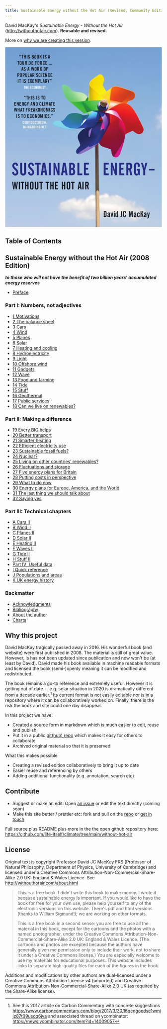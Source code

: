```yaml
---
title: Sustainable Energy without the Hot Air (Revised, Community Edition)
---
```


David MacKay's *Sustainable Energy - Without the Hot Air* (http://withouthotair.com). **Reusable and revised.**

More on [why we are creating this version](#why-this-project).

![cover](/img/without-hot-air/cover.jpg)

## Table of Contents

## Sustainable Energy without the Hot Air (2008 Edition)

***to those who will not have the benefit of two billion years' accumulated energy reserves***

* [Preface](/without-hot-air/preface)

### Part I: Numbers, not adjectives

* [1 Motivations](/without-hot-air/chap01)
* [2 The balance sheet](/without-hot-air/chap02)
* [3 Cars](/without-hot-air/chap03)
* [4 Wind](/without-hot-air/chap04)
* [5 Planes](/without-hot-air/chap05)
* [6 Solar](/without-hot-air/chap06)
* [7 Heating and cooling](/without-hot-air/chap07)
* [8 Hydroelectricity](/without-hot-air/chap08)
* [9 Light](/without-hot-air/chap09)
* [10 Offshore wind](/without-hot-air/chap10)
* [11 Gadgets](/without-hot-air/chap11)
* [12 Wave](/without-hot-air/chap12)
* [13 Food and farming](/without-hot-air/chap13)
* [14 Tide](/without-hot-air/chap14)
* [15 Stuff](/without-hot-air/chap15)
* [16 Geothermal](/without-hot-air/chap16)
* [17 Public services](/without-hot-air/chap17)
* [18 Can we live on renewables?](/without-hot-air/chap18)

### Part II: Making a difference

* [19 Every BIG helps](/without-hot-air/chap19)
* [20 Better transport](/without-hot-air/chap20)
* [21 Smarter heating](/without-hot-air/chap21)
* [22 Efficient electricity use](/without-hot-air/chap22)
* [23 Sustainable fossil fuels?](/without-hot-air/chap23)
* [24 Nuclear?](/without-hot-air/chap24)
* [25 Living on other countries’ renewables?](/without-hot-air/chap25)
* [26 Fluctuations and storage](/without-hot-air/chap26)
* [27 Five energy plans for Britain](/without-hot-air/chap27)
* [28 Putting costs in perspective](/without-hot-air/chap28)
* [29 What to do now](/without-hot-air/chap29)
* [30 Energy plans for Europe, America, and the World](/without-hot-air/chap30)
* [31 The last thing we should talk about](/without-hot-air/chap31)
* [32 Saying yes](/without-hot-air/chap32)

### Part III: Technical chapters

* [A Cars II](/without-hot-air/chapA)
* [B Wind II](/without-hot-air/chapB)
* [C Planes II](/without-hot-air/chapC)
* [D Solar II](/without-hot-air/chapD)
* [E Heating II](/without-hot-air/chapE)
* [F Waves II](/without-hot-air/chapF)
* [G Tide II](/without-hot-air/chapG)
* [H Stuff II](/without-hot-air/chapH)
* [Part IV  Useful data](/without-hot-air/partIV)
* [I Quick reference](/without-hot-air/chapI)
* [J Populations and areas](/without-hot-air/chapJ)
* [K UK energy history](/without-hot-air/chapK)

### Backmatter

* [Acknowledgments](/without-hot-air/acknowledgments)
* [Bibliography](/without-hot-air/bibliography)
* [About the author](/without-hot-air/author)
* [Charts](/without-hot-air/charts)

## Why this project

David MacKay tragically passed away in 2016. His wonderful book (and website) were first published in 2008. The material is still of great value. However, is has not been updated since publication and now won't be (at least by David). David made his book available in machine readable formats and licensed the book (semi-)openly meaning it can be modified and redistributed.

The book remains a go-to reference and extremely useful. However it is getting out of date -- e.g. solar situation in 2020 is dramatically different from a decade earlier.[^1] Its current format is not easily editable nor is in a repository where it can be collaboratively worked on. Finally, there is the risk the book and site could one day disappear.

In this project we have:

* Created a source form in markdown which is much easier to edit, reuse and publish
* Put it in a public [git(hub) repo][git] which makes it easy for others to collaborate
* Archived original material so that it is preserved

What this makes possible

* Creating a revised edition collaboratively to bring it up to date
* Easier reuse and referencing by others
* Adding additional functionality (e.g. annotation, search etc)

[git]: https://github.com/life-itself/climate/tree/main/without-hot-air

[^1]: See this 2017 article on Carbon Commentary with concrete suggestions https://www.carboncommentary.com/blog/2017/3/30/l6qcqgoedse1wmjjz87t09usoq6jva and associated thread on ycombinator: https://news.ycombinator.com/item?id=14009057

## Contribute

* Suggest or make an edit: Open [an issue](https://github.com/life-itself/climate/issues) or edit the text directly (coming soon)
* Make this site better / prettier etc: fork and pull on the [repo](git) or [get in touch][contact]

Full source plus README plus more in the the open github repository here: https://github.com/life-itself/climate/tree/main/without-hot-air

[contact]: https://lifeitself.us/contact

## License

Original text is copyright Professor David JC MacKay FRS (Professor of Natural Philosophy, Department of Physics, University of Cambridge) and licensed under a Creative Commons Attribution-Non-Commercial-Share-Alike 2.0 UK: England & Wales Licence. See http://withouthotair.com/about.html

> This is a free book. I didn't write this book to make money. I wrote it because sustainable energy is important. If you would like to have the book for free for your own use, please help yourself to any of the electronic versions on this website. There's pdf and html versions (thanks to William Sigmund!); we are working on other formats.
>
> This is a free book in a second sense: you are free to use all the material in this book, except for the cartoons and the photos with a named photographer, under the Creative Commons Attribution-Non-Commercial-Share-Alike 2.0 UK: England & Wales Licence. (The cartoons and photos are excepted because the authors have generally given me permission only to include their work, not to share it under a Creative Commons license.) You are especially welcome to use my materials for educational purposes. This website includes links to separate high-quality files for each of the figures in the book.

Additions and modifications by other authors are dual-licensed under a Creative Commons Attribution License v4 (unported) and Creative Commons Attribution-Non-Commercial-Share-Alike 2.0 UK (as required by the Share-Alike license).

